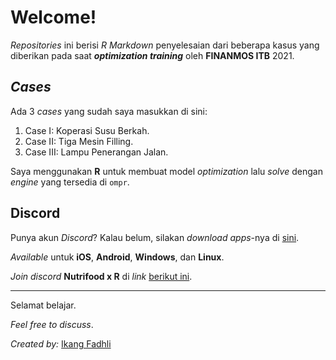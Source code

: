 Welcome\!
================

*Repositories* ini berisi *R Markdown* penyelesaian dari beberapa kasus
yang diberikan pada saat ***optimization training*** oleh **FINANMOS
ITB** 2021.

## *Cases*

Ada 3 *cases* yang sudah saya masukkan di sini:

1.  Case I: Koperasi Susu Berkah.
2.  Case II: Tiga Mesin Filling.
3.  Case III: Lampu Penerangan Jalan.

Saya menggunakan **R** untuk membuat model *optimization* lalu *solve*
dengan *engine* yang tersedia di `ompr`.

## **Discord**

Punya akun *Discord*? Kalau belum, silakan *download apps*-nya di
[sini](https://discord.com/).

*Available* untuk **iOS**, **Android**, **Windows**, dan **Linux**.

*Join discord* **Nutrifood x R** di *link* [berikut
ini](https://discord.gg/zy9XJgsf).

-----

Selamat belajar.

*Feel free to discuss*.

*Created by:* [Ikang Fadhli](https://ikanx101.com/)
